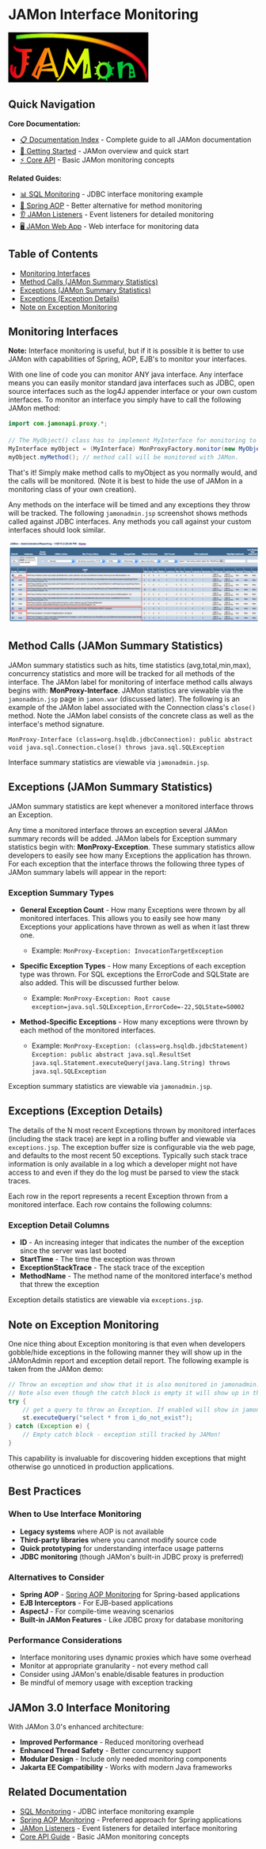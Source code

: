 # JAMon Interface Monitoring

![JAMon Logo](images/jamon1.jpg)

## Quick Navigation

**Core Documentation:**
- [📋 Documentation Index](README.md) - Complete guide to all JAMon documentation
- [🚀 Getting Started](../README.md) - JAMon overview and quick start
- [⚡ Core API](core-api.md) - Basic JAMon monitoring concepts

**Related Guides:**
- [📊 SQL Monitoring](sql-monitoring.md) - JDBC interface monitoring example
- [🎯 Spring AOP](spring-aop-monitoring.md) - Better alternative for method monitoring
- [👂 JAMon Listeners](listeners.md) - Event listeners for detailed monitoring
- [🖥️ JAMon Web App](jamon-war.md) - Web interface for monitoring data

## Table of Contents

- [Monitoring Interfaces](#monitoring-interfaces)
- [Method Calls (JAMon Summary Statistics)](#method-calls-jamon-summary-statistics)
- [Exceptions (JAMon Summary Statistics)](#exceptions-jamon-summary-statistics)
- [Exceptions (Exception Details)](#exceptions-exception-details)
- [Note on Exception Monitoring](#note-on-exception-monitoring)

## Monitoring Interfaces

**Note:** Interface monitoring is useful, but if it is possible it is better to use JAMon with capabilities of Spring, AOP, EJB's to monitor your interfaces.

With one line of code you can monitor ANY java interface. Any interface means you can easily monitor standard java interfaces such as JDBC, open source interfaces such as the log4J appender interface or your own custom interfaces. To monitor an interface you simply have to call the following JAMon method:

```java
import com.jamonapi.proxy.*;

// The MyObject() class has to implement MyInterface for monitoring to work.
MyInterface myObject = (MyInterface) MonProxyFactory.monitor(new MyObject());
myObject.myMethod(); // method call will be monitored with JAMon.
```

That's it! Simply make method calls to myObject as you normally would, and the calls will be monitored. (Note it is best to hide the use of JAMon in a monitoring class of your own creation).

Any methods on the interface will be timed and any exceptions they throw will be tracked. The following `jamonadmin.jsp` screenshot shows methods called against JDBC interfaces. Any methods you call against your custom interfaces should look similar.

![JDBC Interface Monitoring](images/jamon_sql_jdbc.png)

## Method Calls (JAMon Summary Statistics)

JAMon summary statistics such as hits, time statistics (avg,total,min,max), concurrency statistics and more will be tracked for all methods of the interface. The JAMon label for monitoring of interface method calls always begins with: **MonProxy-Interface**. JAMon statistics are viewable via the `jamonadmin.jsp` page in `jamon.war` (discussed later). The following is an example of the JAMon label associated with the Connection class's `close()` method. Note the JAMon label consists of the concrete class as well as the interface's method signature.

```
MonProxy-Interface (class=org.hsqldb.jdbcConnection): public abstract void java.sql.Connection.close() throws java.sql.SQLException
```

Interface summary statistics are viewable via `jamonadmin.jsp`.

## Exceptions (JAMon Summary Statistics)

JAMon summary statistics are kept whenever a monitored interface throws an Exception.

Any time a monitored interface throws an exception several JAMon summary records will be added. JAMon labels for Exception summary statistics begin with: **MonProxy-Exception**. These summary statistics allow developers to easily see how many Exceptions the application has thrown. For each exception that the interface throws the following three types of JAMon summary labels will appear in the report:

### Exception Summary Types

- **General Exception Count** - How many Exceptions were thrown by all monitored interfaces. This allows you to easily see how many Exceptions your applications have thrown as well as when it last threw one.
  - Example: `MonProxy-Exception: InvocationTargetException`

- **Specific Exception Types** - How many Exceptions of each exception type was thrown. For SQL exceptions the ErrorCode and SQLState are also added. This will be discussed further below.
  - Example: `MonProxy-Exception: Root cause exception=java.sql.SQLException,ErrorCode=-22,SQLState=S0002`

- **Method-Specific Exceptions** - How many exceptions were thrown by each method of the monitored interfaces.
  - Example: `MonProxy-Exception: (class=org.hsqldb.jdbcStatement) Exception: public abstract java.sql.ResultSet java.sql.Statement.executeQuery(java.lang.String) throws java.sql.SQLException`

Exception summary statistics are viewable via `jamonadmin.jsp`.

## Exceptions (Exception Details)

The details of the N most recent Exceptions thrown by monitored interfaces (including the stack trace) are kept in a rolling buffer and viewable via `exceptions.jsp`. The exception buffer size is configurable via the web page, and defaults to the most recent 50 exceptions. Typically such stack trace information is only available in a log which a developer might not have access to and even if they do the log must be parsed to view the stack traces.

Each row in the report represents a recent Exception thrown from a monitored interface. Each row contains the following columns:

### Exception Detail Columns

- **ID** - An increasing integer that indicates the number of the exception since the server was last booted
- **StartTime** - The time the exception was thrown
- **ExceptionStackTrace** - The stack trace of the exception
- **MethodName** - The method name of the monitored interface's method that threw the exception

Exception details statistics are viewable via `exceptions.jsp`.

## Note on Exception Monitoring

One nice thing about Exception monitoring is that even when developers gobble/hide exceptions in the following manner they will show up in the JAMonAdmin report and exception detail report. The following example is taken from the JAMon demo:

```java
// Throw an exception and show that it is also monitored in jamonadmin.jsp and exceptions.jsp
// Note also even though the catch block is empty it will show up in these pages.
try {
    // get a query to throw an Exception. If enabled will show in jamon report and sql details.
    st.executeQuery("select * from i_do_not_exist");
} catch (Exception e) {
    // Empty catch block - exception still tracked by JAMon!
}
```

This capability is invaluable for discovering hidden exceptions that might otherwise go unnoticed in production applications.

## Best Practices

### When to Use Interface Monitoring
- **Legacy systems** where AOP is not available
- **Third-party libraries** where you cannot modify source code
- **Quick prototyping** for understanding interface usage patterns
- **JDBC monitoring** (though JAMon's built-in JDBC proxy is preferred)

### Alternatives to Consider
- **Spring AOP** - [Spring AOP Monitoring](spring-aop-monitoring.md) for Spring-based applications
- **EJB Interceptors** - For EJB-based applications
- **AspectJ** - For compile-time weaving scenarios
- **Built-in JAMon Features** - Like JDBC proxy for database monitoring

### Performance Considerations
- Interface monitoring uses dynamic proxies which have some overhead
- Monitor at appropriate granularity - not every method call
- Consider using JAMon's enable/disable features in production
- Be mindful of memory usage with exception tracking

## JAMon 3.0 Interface Monitoring

With JAMon 3.0's enhanced architecture:
- **Improved Performance** - Reduced monitoring overhead
- **Enhanced Thread Safety** - Better concurrency support
- **Modular Design** - Include only needed monitoring components
- **Jakarta EE Compatibility** - Works with modern Java frameworks

## Related Documentation

- [SQL Monitoring](sql-monitoring.md) - JDBC interface monitoring example
- [Spring AOP Monitoring](spring-aop-monitoring.md) - Preferred approach for Spring applications
- [JAMon Listeners](listeners.md) - Event listeners for detailed interface monitoring
- [Core API Guide](core-api.md) - Basic JAMon monitoring concepts